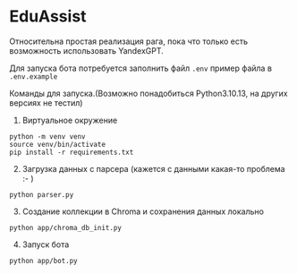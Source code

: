 # EduAssist

Относительна простая реализация рага, пока что только есть возможность использовать YandexGPT.

Для запуска бота потребуется заполнить файл `.env` пример файла в `.env.example`

Команды для запуска.(Возможно понадобиться Python3.10.13, на других версиях не тестил)

1) Виртуальное окружение

```
python -m venv venv
source venv/bin/activate
pip install -r requirements.txt
```
2) Загрузка данных с парсера (кажется с данными какая-то проблема :- )

```
python parser.py
```

3) Создание коллекции в Chroma и сохранения данных локально

```
python app/chroma_db_init.py
```

4) Запуск бота

```
python app/bot.py
```